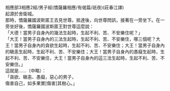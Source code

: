 相應部3相應2經/男子經(憍薩羅相應/有偈篇/祇夜)(莊春江譯)  
起源於舍衛城。  
那時，憍薩羅國波斯匿王去見世尊。抵達後，向世尊問訊，接著在一旁坐下。在一旁坐好後，憍薩羅國波斯匿王對世尊這麼說：  
「大德！當男子自身內的幾法生起時，生起不利、苦、不安樂住呢？」  
「大王！當男子自身內的三法生起時，生起不利、苦、不安樂住，哪三個呢？大王！當男子自身內的貪欲生起時，生起不利、苦、不安樂住；大王！當男子自身內的瞋恚生起時，生起不利、苦、不安樂住；大王！當男子自身內的愚癡生起時，生起不利、苦、不安樂住，大王！當男子自身內的這三法生起時，生起不利、苦、不安樂住。」  
這就是……（中略）：  
「貪欲、瞋恚、愚癡，惡心的男子，  
傷害自己，如多果實[傷害]其樹心。」  
  
  
